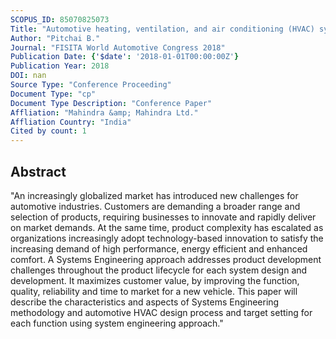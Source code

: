 ```yaml
---
SCOPUS_ID: 85070825073
Title: "Automotive heating, ventilation, and air conditioning (HVAC) system design and target setting process in system engineering approach"
Author: "Pitchai B."
Journal: "FISITA World Automotive Congress 2018"
Publication Date: {'$date': '2018-01-01T00:00:00Z'}
Publication Year: 2018
DOI: nan
Source Type: "Conference Proceeding"
Document Type: "cp"
Document Type Description: "Conference Paper"
Affliation: "Mahindra &amp; Mahindra Ltd."
Affliation Country: "India"
Cited by count: 1
---
```


## Abstract
"An increasingly globalized market has introduced new challenges for automotive industries. Customers are demanding a broader range and selection of products, requiring businesses to innovate and rapidly deliver on market demands. At the same time, product complexity has escalated as organizations increasingly adopt technology-based innovation to satisfy the increasing demand of high performance, energy efficient and enhanced comfort. A Systems Engineering approach addresses product development challenges throughout the product lifecycle for each system design and development. It maximizes customer value, by improving the function, quality, reliability and time to market for a new vehicle. This paper will describe the characteristics and aspects of Systems Engineering methodology and automotive HVAC design process and target setting for each function using system engineering approach."
